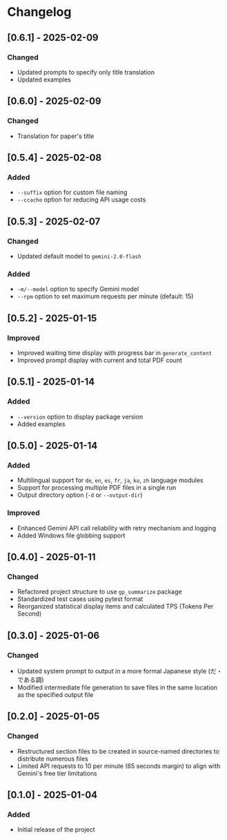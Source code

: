 # Changelog

## [0.6.1] - 2025-02-09
### Changed
- Updated prompts to specify only title translation
- Updated examples

## [0.6.0] - 2025-02-09
### Changed
- Translation for paper's title

## [0.5.4] - 2025-02-08
### Added
- `--suffix` option for custom file naming
- `--ccache` option for reducing API usage costs

## [0.5.3] - 2025-02-07
### Changed
- Updated default model to `gemini-2.0-flash`
### Added
- `-m/--model` option to specify Gemini model
- `--rpm` option to set maximum requests per minute (default: 15)

## [0.5.2] - 2025-01-15
### Improved
- Improved waiting time display with progress bar in `generate_content`
- Improved prompt display with current and total PDF count

## [0.5.1] - 2025-01-14
### Added
- `--version` option to display package version
- Added examples

## [0.5.0] - 2025-01-14
### Added
- Multilingual support for `de`, `en`, `es`, `fr`, `ja`, `ko`, `zh` language modules
- Support for processing multiple PDF files in a single run
- Output directory option (`-d` or `--output-dir`)
### Improved
- Enhanced Gemini API call reliability with retry mechanism and logging
- Added Windows file globbing support

## [0.4.0] - 2025-01-11
### Changed
- Refactored project structure to use `gp_summarize` package
- Standardized test cases using pytest format
- Reorganized statistical display items and calculated TPS (Tokens Per Second)

## [0.3.0] - 2025-01-06
### Changed
- Updated system prompt to output in a more formal Japanese style (だ・である調)
- Modified intermediate file generation to save files in the same location as the specified output file

## [0.2.0] - 2025-01-05
### Changed
- Restructured section files to be created in source-named directories to distribute numerous files
- Limited API requests to 10 per minute (65 seconds margin) to align with Gemini's free tier limitations

## [0.1.0] - 2025-01-04
### Added
- Initial release of the project
